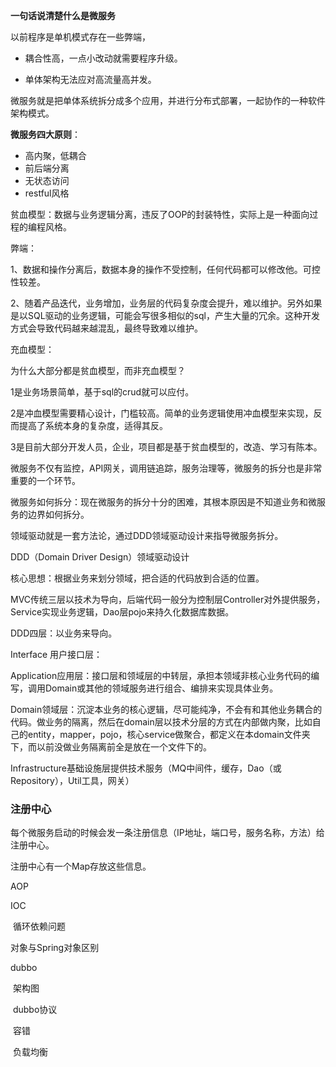 **一句话说清楚什么是微服务**

以前程序是单机模式存在一些弊端，

+ 耦合性高，一点小改动就需要程序升级。

+ 单体架构无法应对高流量高并发。

微服务就是把单体系统拆分成多个应用，并进行分布式部署，一起协作的一种软件架构模式。

**微服务四大原则**：

+ 高内聚，低耦合
+ 前后端分离
+ 无状态访问
+ restful风格

贫血模型：数据与业务逻辑分离，违反了OOP的封装特性，实际上是一种面向过程的编程风格。

弊端：

1、数据和操作分离后，数据本身的操作不受控制，任何代码都可以修改他。可控性较差。

2、随着产品迭代，业务增加，业务层的代码复杂度会提升，难以维护。另外如果是以SQL驱动的业务逻辑，可能会写很多相似的sql，产生大量的冗余。这种开发方式会导致代码越来越混乱，最终导致难以维护。

充血模型：

为什么大部分都是贫血模型，而非充血模型？

1是业务场景简单，基于sql的crud就可以应付。

2是冲血模型需要精心设计，门槛较高。简单的业务逻辑使用冲血模型来实现，反而提高了系统本身的复杂度，适得其反。

3是目前大部分开发人员，企业，项目都是基于贫血模型的，改造、学习有陈本。

微服务不仅有监控，API网关，调用链追踪，服务治理等，微服务的拆分也是非常重要的一个环节。

微服务如何拆分：现在微服务的拆分十分的困难，其根本原因是不知道业务和微服务的边界如何拆分。

领域驱动就是一套方法论，通过DDD领域驱动设计来指导微服务拆分。

DDD（Domain Driver Design）领域驱动设计

核心思想：根据业务来划分领域，把合适的代码放到合适的位置。

MVC传统三层以技术为导向，后端代码一般分为控制层Controller对外提供服务，Service实现业务逻辑，Dao层pojo来持久化数据库数据。

DDD四层：以业务来导向。

Interface 用户接口层：

 Application应用层：接口层和领域层的中转层，承担本领域非核心业务代码的编写，调用Domain或其他的领域服务进行组合、编排来实现具体业务。

Domain领域层：沉淀本业务的核心逻辑，尽可能纯净，不会有和其他业务耦合的代码。做业务的隔离，然后在domain层以技术分层的方式在内部做内聚，比如自己的entity，mapper，pojo，核心service做聚合，都定义在本domain文件夹下，而以前没做业务隔离前全是放在一个文件下的。

Infrastructure基础设施层提供技术服务（MQ中间件，缓存，Dao（或Repository），Util工具，网关）



### 注册中心

每个微服务启动的时候会发一条注册信息（IP地址，端口号，服务名称，方法）给注册中心。



注册中心有一个Map存放这些信息。





AOP

IOC

​	循环依赖问题

对象与Spring对象区别

dubbo

​	架构图

​	dubbo协议

​	容错

​	负载均衡